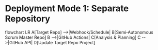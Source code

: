 # Deployment Mode 1: Separate Repository

flowchart LR
    A[Target Repo] -->|Webhook/Schedule| B[Semi-Autonomous Scrum Master Repo]
    B -->|GitHub Actions| C[Analysis & Planning]
    C -->|GitHub API| D[Update Target Repo Project]
